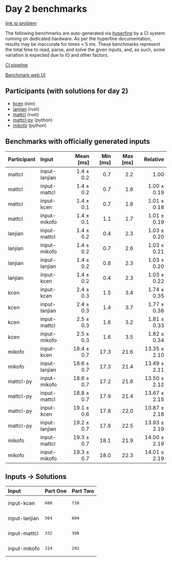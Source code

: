 # Day 2 benchmarks

[link to problem](https://adventofcode.com/2024/day/2)

The following benchmarks are auto-generated via
[hyperfine](https://github.com/sharkdp/hyperfine) by a CI system running on
dedicated hardware. As per the hyperfine documentation, results may be
inaccurate for times < 5 ms. These benchmarks represent the total time to read,
parse, and solve the given inputs, and, as such, some variation is expected due
to IO and other factors.

[CI pipeline](http://ci.papercode.net:8080/teams/main/pipelines/aoc2024)

[Benchmark web UI](https://aoc.ancalagon.black)


## Participants (with solutions for day 2)

- [kcen](https://github.com/kcen/aoc2024) (nim)
- [lanjian](https://github.com/lanjian/aoc-2024) (rust)
- [mattcl](https://github.com/mattcl/aoc2024) (rust)
- [mattcl-py](https://github.com/mattcl/aoc2024-py) (python)
- [mikofo](https://github.com/mikofo/aoc2024) (python)


## Benchmarks with officially generated inputs

| Participant | Input | Mean [ms] | Min [ms] | Max [ms] | Relative |
|:---|:---|---:|---:|---:|---:|
| mattcl | input-lanjian | 1.4 ± 0.2 | 0.7 | 2.2 | 1.00 |
| mattcl | input-mattcl | 1.4 ± 0.2 | 0.7 | 1.8 | 1.00 ± 0.19 |
| mattcl | input-kcen | 1.4 ± 0.1 | 0.7 | 1.8 | 1.01 ± 0.18 |
| mattcl | input-mikofo | 1.4 ± 0.1 | 1.1 | 1.7 | 1.01 ± 0.19 |
| lanjian | input-mattcl | 1.4 ± 0.2 | 0.4 | 2.3 | 1.03 ± 0.20 |
| lanjian | input-mikofo | 1.4 ± 0.2 | 0.7 | 2.6 | 1.03 ± 0.21 |
| lanjian | input-lanjian | 1.4 ± 0.2 | 0.8 | 2.3 | 1.03 ± 0.20 |
| lanjian | input-kcen | 1.4 ± 0.2 | 0.4 | 2.3 | 1.03 ± 0.22 |
| kcen | input-kcen | 2.4 ± 0.3 | 1.5 | 3.4 | 1.74 ± 0.35 |
| kcen | input-lanjian | 2.4 ± 0.3 | 1.4 | 3.7 | 1.77 ± 0.36 |
| kcen | input-mattcl | 2.5 ± 0.3 | 1.6 | 3.2 | 1.81 ± 0.33 |
| kcen | input-mikofo | 2.5 ± 0.3 | 1.6 | 3.5 | 1.82 ± 0.34 |
| mikofo | input-kcen | 18.4 ± 0.7 | 17.3 | 21.6 | 13.35 ± 2.10 |
| mikofo | input-lanjian | 18.6 ± 0.7 | 17.3 | 21.4 | 13.49 ± 2.11 |
| mattcl-py | input-mikofo | 18.6 ± 0.7 | 17.2 | 21.8 | 13.50 ± 2.12 |
| mattcl-py | input-mattcl | 18.8 ± 0.7 | 17.9 | 21.4 | 13.67 ± 2.15 |
| mattcl-py | input-kcen | 19.1 ± 0.6 | 17.8 | 22.0 | 13.87 ± 2.16 |
| mattcl-py | input-lanjian | 19.2 ± 0.7 | 17.8 | 22.5 | 13.93 ± 2.19 |
| mikofo | input-mattcl | 19.3 ± 0.7 | 18.1 | 21.9 | 14.00 ± 2.19 |
| mikofo | input-mikofo | 19.3 ± 0.7 | 18.0 | 22.3 | 14.01 ± 2.19 |


## Inputs -> Solutions

| Input | Part One | Part Two |
|:---|:---|:---|
|input-kcen|<pre>680</pre>|<pre>710</pre>|
|input-lanjian|<pre>564</pre>|<pre>604</pre>|
|input-mattcl|<pre>332</pre>|<pre>398</pre>|
|input-mikofo|<pre>224</pre>|<pre>293</pre>|